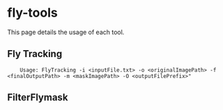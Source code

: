 fly-tools
=========

This page details the usage of each tool.

Fly Tracking
------------
		Usage: FlyTracking -i <inputFile.txt> -o <originalImagePath> -f <finalOutputPath> -m <maskImagePath> -O <outputFilePrefix>"

FilterFlymask
------------

